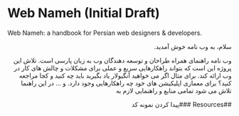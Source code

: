 # Web Nameh (Initial Draft)
Web Nameh: a handbook for Persian web designers &amp; developers.

<div dir="rtl">
سلام، به وب نامه خوش آمدید.

وب نامه راهنمای همراه طراحان و توسعه دهندگان وب به زبان پارسی است.
تلاش این پروژه این است که بتواند راهکارهایی سریع و عملی برای مشکلات و چالش های کار در وب ارائه کند.
برای مثال اگر می خواهید آنگیولار یاد بگیرید باید چه کنید و کجا مراجعه کنید؟ برای معماری اپلیکیشن های خود چه راهکارهایی وجود دارد. و ...
در این راهنما تلاش می شود تمامی منابع و راهنمایی لازم به 


##Resources
###پیدا کردن نمونه کد

